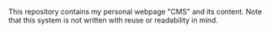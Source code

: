 This repository contains my personal webpage "CMS" and its content.
Note that this system is not written with reuse or readability in mind.
